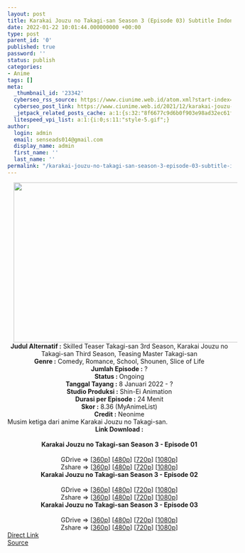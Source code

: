 ```yaml
---
layout: post
title: Karakai Jouzu no Takagi-san Season 3 (Episode 03) Subtitle Indonesia
date: 2022-01-22 10:01:44.000000000 +00:00
type: post
parent_id: '0'
published: true
password: ''
status: publish
categories:
- Anime
tags: []
meta:
  _thumbnail_id: '23342'
  cyberseo_rss_source: https://www.ciunime.web.id/atom.xml?start-index=1
  cyberseo_post_link: https://www.ciunime.web.id/2021/12/karakai-jouzu-no-takagi-san-season-3.html
  _jetpack_related_posts_cache: a:1:{s:32:"8f6677c9d6b0f903e98ad32ec61f8deb";a:2:{s:7:"expires";i:1651771897;s:7:"payload";a:3:{i:0;a:1:{s:2:"id";i:24936;}i:1;a:1:{s:2:"id";i:24273;}i:2;a:1:{s:2:"id";i:24844;}}}}
  litespeed_vpi_list: a:1:{i:0;s:11:"style-5.gif";}
author:
  login: admin
  email: senseads014@gmail.com
  display_name: admin
  first_name: ''
  last_name: ''
permalink: "/karakai-jouzu-no-takagi-san-season-3-episode-03-subtitle-indonesia/"
---
```

<div class="separator" style="clear: both; text-align: center;"><a href="https://blogger.googleusercontent.com/img/a/AVvXsEgBp5FHxq4vyRyJ1R4G-xqFU1pDXoSa44EMjOJ_EfxGT5e91bVTVncEjkMXkmjdyL2X14gp2u6Gor6ic3pve943ea2mAjPw7Yf1atkladizuDsROr9rZ-HdGP_rpzSmsixAagCa56TU8slB_EGFsehCA0gGZpESFZxjVtU2xns4DVF1fjaR5wSN0DFm=s1280" style="margin-left: 1em; margin-right: 1em;"><img border="0" data-original-height="720" data-original-width="1280" height="360" src="{{ site.baseurl }}/assets/2022/01/AVvXsEgBp5FHxq4vyRyJ1R4G-xqFU1pDXoSa44EMjOJ_EfxGT5e91bVTVncEjkMXkmjdyL2X14gp2u6Gor6ic3pve943ea2mAjPw7Yf1atkladizuDsROr9rZ-HdGP_rpzSmsixAagCa56TU8slB_EGFsehCA0gGZpESFZxjVtU2xns4DVF1fjaR5wSN0DFm=w640-h360" width="640" /></a></div>
<div class="separator" style="clear: both; text-align: center;"></div>
<div style="text-align: center;"><b>Judul</b><b><b> Alternatif</b> :</b> Skilled Teaser Takagi-san 3rd Season, Karakai Jouzu no Takagi-san Third Season, Teasing Master Takagi-san</div>
<div style="text-align: center;"><b><b>Genre :</b></b> Comedy, Romance, School, Shounen, Slice of Life</div>
<div style="text-align: center;"><b>Jumlah Episode :</b> ?<br /><b>Status :&nbsp;</b>Ongoing<br /><b>Tanggal Tayang :</b> 8 Januari 2022 - ?<br /><b>Studio Produksi :</b>&nbsp;Shin-Ei Animation<br /><b>Durasi per Episode :</b> 24 Menit</div>
<div style="text-align: center;"><b>Skor :</b> 8.36 (MyAnimeList)</div>
<div style="text-align: center;"><b>Credit :</b>&nbsp;Neonime</div>
<div style="text-align: center;"></div>
<div style="text-align: justify;">Musim ketiga dari anime&nbsp;Karakai Jouzu no Takagi-san.&nbsp;</div>
<div style="text-align: justify;"></div>
<div style="text-align: justify;"></div>
<div style="text-align: center;">
<div style="text-align: center;">
<div style="text-align: left;">
<div style="text-align: center;"><b>Link Download :</b></div>
<div style="text-align: center;"><b><br /></b></div>
<div style="text-align: center;"><span style="text-align: left;"><b>Karakai Jouzu no Takagi-san Season 3&nbsp;</b></span><b>- Episode 01</b></div>
<div style="text-align: center;"><b><br /></b></div>
<div style="text-align: center;">GDrive =&gt; [<a href="https://www.mp4upload.com/kftvvq9jr5ei" target="_blank" rel="noopener">360p</a>] [<a href="https://acefile.co/f/64683941/neonime_mbak_takagi_jago_usil_musim_ketiga-_01-480p-zip" target="_blank" rel="noopener">480p</a>] [<a href="https://acefile.co/f/64684096/neonime_mbak_takagi_jago_usil_musim_ketiga-_01-720p-zip" target="_blank" rel="noopener">720p</a>] [<a href="https://acefile.co/f/64684399/neonime_mbak_takagi_jago_usil_musim_ketiga-_01-1080p-zip" target="_blank" rel="noopener">1080p</a>]</div>
<div style="text-align: center;">Zshare =&gt; [<a href="https://www62.zippyshare.com/v/oKFZuQe2/file.html" target="_blank" rel="noopener">360p</a>] [<a href="https://www91.zippyshare.com/v/0m95j5MR/file.html" target="_blank" rel="noopener">480p</a>] [<a href="https://www51.zippyshare.com/v/CcrSfX5N/file.html" target="_blank" rel="noopener">720p</a>] [<a href="https://www60.zippyshare.com/v/o2IYxB51/file.html" target="_blank" rel="noopener">1080p</a>]</div>
<div style="text-align: center;"></div>
<div style="text-align: center;">
<div><span style="text-align: left;"><b>Karakai Jouzu no Takagi-san Season 3&nbsp;</b></span><b>- Episode 02</b></div>
<div><b><br /></b></div>
<div>GDrive =&gt; [<a href="https://www.mp4upload.com/p0gj85i6uqzh" target="_blank" rel="noopener">360p</a>] [<a href="https://acefile.co/f/65300275/neonime_mbak-takagi-jago-usil-musim-ketiga-02-480p-zip" target="_blank" rel="noopener">480p</a>] [<a href="https://acefile.co/f/65300462/neonime_mbak-takagi-jago-usil-musim-ketiga-02-720p-zip" target="_blank" rel="noopener">720p</a>] [<a href="https://acefile.co/f/65300703/neonime_mbak-takagi-jago-usil-musim-ketiga-02-1080p-zip" target="_blank" rel="noopener">1080p</a>]</div>
<div>Zshare =&gt; [<a href="https://www105.zippyshare.com/v/X5PFb2TP/file.html" target="_blank" rel="noopener">360p</a>] [<a href="https://www10.zippyshare.com/v/pL1kGs5v/file.html" target="_blank" rel="noopener">480p</a>] [<a href="https://www3.zippyshare.com/v/lMICZZn3/file.html" target="_blank" rel="noopener">720p</a>] [<a href="https://www11.zippyshare.com/v/LL0vHuHe/file.html" target="_blank" rel="noopener">1080p</a>]</div>
<div></div>
<div>
<div><span style="text-align: left;"><b>Karakai Jouzu no Takagi-san Season 3&nbsp;</b></span><b>- Episode 03</b></div>
<div><b><br /></b></div>
<div>GDrive =&gt; [<a href="https://www.mp4upload.com/w16w4rqdi4zo" target="_blank" rel="noopener">360p</a>] [<a href="https://acefile.co/f/65920188/neonime_mbak-takagi-jago-usil-musim-ketiga-03-480p-zip" target="_blank" rel="noopener">480p</a>] [<a href="https://acefile.co/f/65920297/neonime_mbak-takagi-jago-usil-musim-ketiga-03-720p-zip" target="_blank" rel="noopener">720p</a>] [<a href="https://acefile.co/f/65920567/neonime_mbak-takagi-jago-usil-musim-ketiga-03-1080p-zip" target="_blank" rel="noopener">1080p</a>]</div>
<div>Zshare =&gt; [<a href="https://www114.zippyshare.com/v/LbAZoTFP/file.html" target="_blank" rel="noopener">360p</a>] [<a href="https://www104.zippyshare.com/v/WuBnWuIK/file.html" target="_blank" rel="noopener">480p</a>] [<a href="https://www25.zippyshare.com/v/j6Q3tV0F/file.html" target="_blank" rel="noopener">720p</a>] [<a href="https://www85.zippyshare.com/v/jHUePOfO/file.html" target="_blank" rel="noopener">1080p</a>]</div>
</div>
</div>
</div>
</div>
</div>
<link rel="stylesheet" href="https://cdnjs.cloudflare.com/ajax/libs/font-awesome/4.7.0/css/font-awesome.min.css" />
<div class="divbtn"> <a href="https://handymansurrender.com/fihup8buzv?key=94550f7ce39444073321dde3b8782f97" class="btn"><i class="fa fa-download"></i> Direct Link</a> <br /><a href="https://www.ciunime.web.id/2021/12/karakai-jouzu-no-takagi-san-season-3.html">Source</a> </div>
